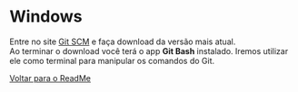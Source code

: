 # Windows

Entre no site [Git SCM](https://git-scm.com/downloads) e faça download da versão mais atual.  
Ao terminar o download você terá o app **Git Bash** instalado. Iremos utilizar ele como terminal para manipular os comandos do Git.

[Voltar para o ReadMe](/)